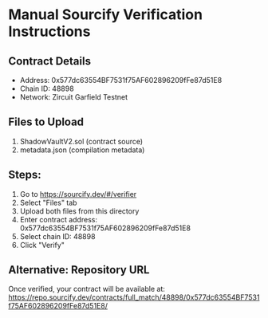 
# Manual Sourcify Verification Instructions

## Contract Details
- Address: 0x577dc63554BF7531f75AF602896209fFe87d51E8
- Chain ID: 48898
- Network: Zircuit Garfield Testnet

## Files to Upload
1. ShadowVaultV2.sol (contract source)
2. metadata.json (compilation metadata)

## Steps:
1. Go to https://sourcify.dev/#/verifier
2. Select "Files" tab
3. Upload both files from this directory
4. Enter contract address: 0x577dc63554BF7531f75AF602896209fFe87d51E8
5. Select chain ID: 48898
6. Click "Verify"

## Alternative: Repository URL
Once verified, your contract will be available at:
https://repo.sourcify.dev/contracts/full_match/48898/0x577dc63554BF7531f75AF602896209fFe87d51E8/
